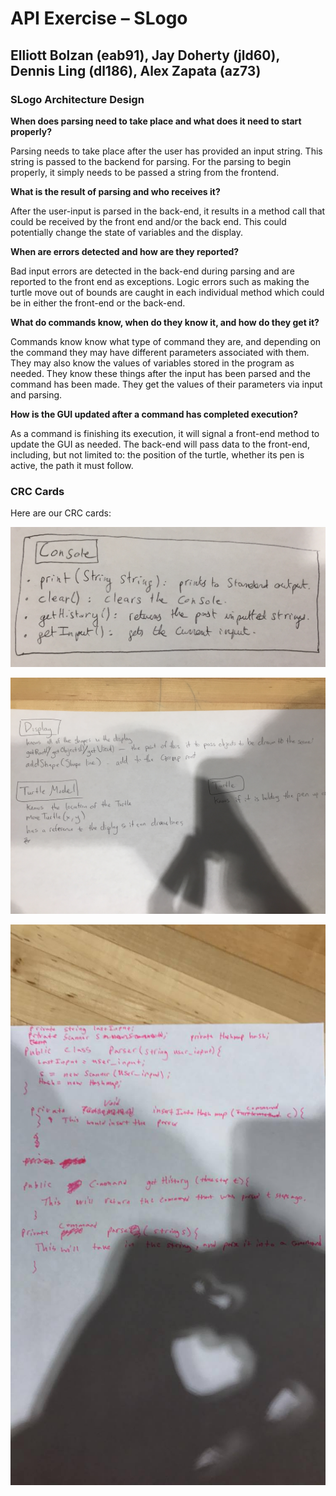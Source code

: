 # API Exercise – SLogo

## Elliott Bolzan (eab91), Jay Doherty (jld60), Dennis Ling (dl186), Alex Zapata (az73)

### SLogo Architecture Design

**When does parsing need to take place and what does it need to start properly?**

Parsing needs to take place after the user has provided an input string. This string is passed to the backend for parsing. For the parsing to begin properly, it simply needs to be passed a string from the frontend. 

**What is the result of parsing and who receives it?**

After the user-input is parsed in the back-end, it results in a method call that could be received by the front end and/or the back end. This could potentially change the state of variables and the display.

**When are errors detected and how are they reported?**

Bad input errors are detected in the back-end during parsing and are reported to the front end as exceptions. Logic errors such as making the turtle move out of bounds are caught in each individual method which could be in either the front-end or the back-end.

**What do commands know, when do they know it, and how do they get it?**

Commands know know what type of command they are, and depending on the command they may have different parameters associated with them. They may also know the values of variables stored in the program as needed. They know these things after the input has been parsed and the command has been made. They get the values of their parameters via input and parsing.

**How is the GUI updated after a command has completed execution?**

As a command is finishing its execution, it will signal a front-end method to update the GUI as needed. The back-end will pass data to the front-end, including, but not limited to: the position of the turtle, whether its pen is active, the path it must follow.

### CRC Cards

Here are our CRC cards:

![](images/console.jpg)

![](images/IMG_0319.JPG)

![](images/IMG_lalala.jpg)




